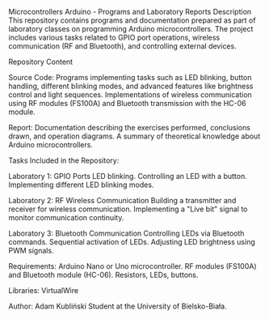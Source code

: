 Microcontrollers Arduino - Programs and Laboratory Reports
Description
This repository contains programs and documentation prepared as part of laboratory classes on programming Arduino microcontrollers. The project includes various tasks related to GPIO port operations, wireless communication (RF and Bluetooth), and controlling external devices.

Repository Content

Source Code:
Programs implementing tasks such as LED blinking, button handling, different blinking modes, and advanced features like brightness control and light sequences.
Implementations of wireless communication using RF modules (FS100A) and Bluetooth transmission with the HC-06 module.

Report:
Documentation describing the exercises performed, conclusions drawn, and operation diagrams.
A summary of theoretical knowledge about Arduino microcontrollers.

Tasks Included in the Repository:

Laboratory 1: GPIO Ports
LED blinking.
Controlling an LED with a button.
Implementing different LED blinking modes.

Laboratory 2: RF Wireless Communication
Building a transmitter and receiver for wireless communication.
Implementing a "Live bit" signal to monitor communication continuity.

Laboratory 3: Bluetooth Communication
Controlling LEDs via Bluetooth commands.
Sequential activation of LEDs.
Adjusting LED brightness using PWM signals.

Requirements:
Arduino Nano or Uno microcontroller.
RF modules (FS100A) and Bluetooth module (HC-06).
Resistors, LEDs, buttons.

Libraries:
VirtualWire

Author:
Adam Kubliński
Student at the University of Bielsko-Biała.
